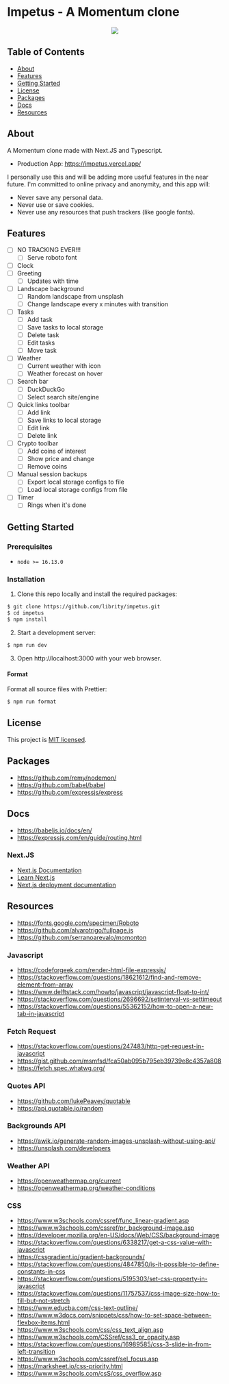 # Impetus - A Momentum clone

<p align="center">
  <img src="https://impetus.vercel.app/preview.png">
</p>

## Table of Contents

- [About](#about)
- [Features](#features)
- [Getting Started](#getting_started)
- [License](#license)
- [Packages](#packages)
- [Docs](#docs)
- [Resources](#resources)

## About <a name = "about"></a>

A Momentum clone made with Next.JS and Typescript.

- Production App: https://impetus.vercel.app/

I personally use this
and will be adding more useful features in the near future.
I'm committed to online privacy and anonymity, and this app will:

- Never save any personal data.
- Never use or save cookies.
- Never use any resources that push trackers (like google fonts).

## Features <a name = "features"></a>

- [ ] NO TRACKING EVER!!!
  - [ ] Serve roboto font
- [ ] Clock
- [ ] Greeting
  - [ ] Updates with time
- [ ] Landscape background
  - [ ] Random landscape from unsplash
  - [ ] Change landscape every x minutes with transition
- [ ] Tasks
  - [ ] Add task
  - [ ] Save tasks to local storage
  - [ ] Delete task
  - [ ] Edit tasks
  - [ ] Move task
- [ ] Weather
  - [ ] Current weather with icon
  - [ ] Weather forecast on hover
- [ ] Search bar
  - [ ] DuckDuckGo
  - [ ] Select search site/engine
- [ ] Quick links toolbar
  - [ ] Add link
  - [ ] Save links to local storage
  - [ ] Edit link
  - [ ] Delete link
- [ ] Crypto toolbar
  - [ ] Add coins of interest
  - [ ] Show price and change
  - [ ] Remove coins
- [ ] Manual session backups
  - [ ] Export local storage configs to file
  - [ ] Load local storage configs from file
- [ ] Timer
  - [ ] Rings when it's done

## Getting Started <a name = "getting_started"></a>

### Prerequisites

- `node >= 16.13.0`

### Installation

1. Clone this repo locally and install the required packages:

```bash
$ git clone https://github.com/librity/impetus.git
$ cd impetus
$ npm install
```

2. Start a development server:

```bash
$ npm run dev
```

3. Open http://localhost:3000 with your web browser.

#### Format

Format all source files with Prettier:

```bash
$ npm run format
```

## License <a name = "license"></a>

This project is [MIT licensed](LICENSE).

## Packages <a name = "packages"></a>

- https://github.com/remy/nodemon/
- https://github.com/babel/babel
- https://github.com/expressjs/express

## Docs <a name = "docs"></a>

- https://babeljs.io/docs/en/
- https://expressjs.com/en/guide/routing.html

### Next.JS

- [Next.js Documentation](https://nextjs.org/docs)
- [Learn Next.js](https://nextjs.org/learn)
- [Next.js deployment documentation](https://nextjs.org/docs/deployment)

## Resources <a name = "resources"></a>

- https://fonts.google.com/specimen/Roboto
- https://github.com/alvarotrigo/fullpage.js
- https://github.com/serranoarevalo/momonton

### Javascript

- https://codeforgeek.com/render-html-file-expressjs/
- https://stackoverflow.com/questions/18621612/find-and-remove-element-from-array
- https://www.delftstack.com/howto/javascript/javascript-float-to-int/
- https://stackoverflow.com/questions/2696692/setinterval-vs-settimeout
- https://stackoverflow.com/questions/55362152/how-to-open-a-new-tab-in-javascript

### Fetch Request

- https://stackoverflow.com/questions/247483/http-get-request-in-javascript
- https://gist.github.com/msmfsd/fca50ab095b795eb39739e8c4357a808
- https://fetch.spec.whatwg.org/

### Quotes API

- https://github.com/lukePeavey/quotable
- https://api.quotable.io/random

### Backgrounds API

- https://awik.io/generate-random-images-unsplash-without-using-api/
- https://unsplash.com/developers

### Weather API

- https://openweathermap.org/current
- https://openweathermap.org/weather-conditions

### CSS

- https://www.w3schools.com/cssref/func_linear-gradient.asp
- https://www.w3schools.com/cssref/pr_background-image.asp
- https://developer.mozilla.org/en-US/docs/Web/CSS/background-image
- https://stackoverflow.com/questions/6338217/get-a-css-value-with-javascript
- https://cssgradient.io/gradient-backgrounds/
- https://stackoverflow.com/questions/4847850/is-it-possible-to-define-constants-in-css
- https://stackoverflow.com/questions/5195303/set-css-property-in-javascript
- https://stackoverflow.com/questions/11757537/css-image-size-how-to-fill-but-not-stretch
- https://www.educba.com/css-text-outline/
- https://www.w3docs.com/snippets/css/how-to-set-space-between-flexbox-items.html
- https://www.w3schools.com/css/css_text_align.asp
- https://www.w3schools.com/CSSref/css3_pr_opacity.asp
- https://stackoverflow.com/questions/16989585/css-3-slide-in-from-left-transition
- https://www.w3schools.com/cssref/sel_focus.asp
- https://marksheet.io/css-priority.html
- https://www.w3schools.com/csS/css_overflow.asp
